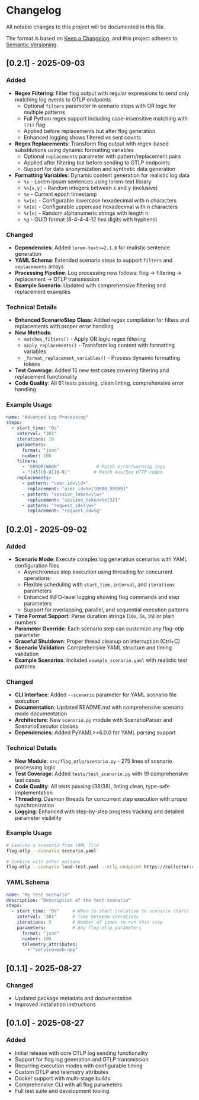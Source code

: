 # Changelog

All notable changes to this project will be documented in this file.

The format is based on [Keep a Changelog](https://keepachangelog.com/en/1.0.0/),
and this project adheres to [Semantic Versioning](https://semver.org/spec/v2.0.0.html).

## [0.2.1] - 2025-09-03

### Added
- **Regex Filtering**: Filter flog output with regular expressions to send only matching log events to OTLP endpoints
  - Optional `filters` parameter in scenario steps with OR logic for multiple patterns
  - Full Python regex support including case-insensitive matching with `(?i)` flag
  - Applied before replacements but after flog generation
  - Enhanced logging shows filtered vs sent counts
- **Regex Replacements**: Transform flog output with regex-based substitutions using dynamic formatting variables
  - Optional `replacements` parameter with pattern/replacement pairs
  - Applied after filtering but before sending to OTLP endpoints
  - Support for data anonymization and synthetic data generation
- **Formatting Variables**: Dynamic content generation for realistic log data
  - `%s` - Lorem ipsum sentences using lorem-text library
  - `%n[x,y]` - Random integers between x and y (inclusive)
  - `%e` - Current epoch timestamp
  - `%x[n]` - Configurable lowercase hexadecimal with n characters
  - `%X[n]` - Configurable uppercase hexadecimal with n characters
  - `%r[n]` - Random alphanumeric strings with length n
  - `%g` - GUID format (8-4-4-4-12 hex digits with hyphens)

### Changed
- **Dependencies**: Added `lorem-text>=2.1.0` for realistic sentence generation
- **YAML Schema**: Extended scenario steps to support `filters` and `replacements` arrays
- **Processing Pipeline**: Log processing now follows: flog → filtering → replacement → OTLP transmission
- **Example Scenario**: Updated with comprehensive filtering and replacement examples

### Technical Details
- **Enhanced ScenarioStep Class**: Added regex compilation for filters and replacements with proper error handling
- **New Methods**: 
  - `matches_filters()` - Apply OR logic regex filtering
  - `apply_replacements()` - Transform log content with formatting variables
  - `_format_replacement_variables()` - Process dynamic formatting tokens
- **Test Coverage**: Added 15 new test cases covering filtering and replacement functionality
- **Code Quality**: All 61 tests passing, clean linting, comprehensive error handling

### Example Usage
```yaml
name: "Advanced Log Processing"
steps:
  - start_time: "0s"
    interval: "30s"
    iterations: 10
    parameters:
      format: "json"
      number: 100
    filters:
      - "ERROR|WARN"              # Match error/warning logs
      - "[45][0-9][0-9]"         # Match 4xx/5xx HTTP codes
    replacements:
      - pattern: "user_id=\\d+"
        replacement: "user_id=%n[10000,99999]"
      - pattern: "session_token=\\w+"
        replacement: "session_token=%x[32]"
      - pattern: "request_id=\\w+"
        replacement: "request_id=%g"
```

## [0.2.0] - 2025-09-02

### Added
- **Scenario Mode**: Execute complex log generation scenarios with YAML configuration files
  - Asynchronous step execution using threading for concurrent operations
  - Flexible scheduling with `start_time`, `interval`, and `iterations` parameters
  - Enhanced INFO-level logging showing flog commands and step parameters
  - Support for overlapping, parallel, and sequential execution patterns
- **Time Format Support**: Parse duration strings (`10s`, `5m`, `1h`) or plain numbers
- **Parameter Override**: Each scenario step can customize any flog-otlp parameter
- **Graceful Shutdown**: Proper thread cleanup on interruption (Ctrl+C)
- **Scenario Validation**: Comprehensive YAML structure and timing validation
- **Example Scenarios**: Included `example_scenario.yaml` with realistic test patterns

### Changed
- **CLI Interface**: Added `--scenario` parameter for YAML scenario file execution
- **Documentation**: Updated README.md with comprehensive scenario mode documentation
- **Architecture**: New `scenario.py` module with ScenarioParser and ScenarioExecutor classes
- **Dependencies**: Added PyYAML>=6.0.0 for YAML parsing support

### Technical Details
- **New Module**: `src/flog_otlp/scenario.py` - 275 lines of scenario processing logic
- **Test Coverage**: Added `tests/test_scenario.py` with 19 comprehensive test cases
- **Code Quality**: All tests passing (38/38), linting clean, type-safe implementation
- **Threading**: Daemon threads for concurrent step execution with proper synchronization
- **Logging**: Enhanced with step-by-step progress tracking and detailed parameter visibility

### Example Usage
```bash
# Execute a scenario from YAML file
flog-otlp --scenario scenario.yaml

# Combine with other options
flog-otlp --scenario load-test.yaml --otlp-endpoint https://collector:4318/v1/logs --verbose
```

### YAML Schema
```yaml
name: "My Test Scenario"
description: "Description of the test scenario"
steps:
  - start_time: "0s"     # When to start (relative to scenario start)
    interval: "30s"      # Time between iterations
    iterations: 5        # Number of times to run this step
    parameters:          # Any flog-otlp parameters
      format: "json"
      number: 100
      telemetry_attributes:
        - "service=web-app"
```

## [0.1.1] - 2025-08-27

### Changed
- Updated package metadata and documentation
- Improved installation instructions

## [0.1.0] - 2025-08-27

### Added
- Initial release with core OTLP log sending functionality
- Support for flog log generation and OTLP transmission
- Recurring execution modes with configurable timing
- Custom OTLP and telemetry attributes
- Docker support with multi-stage builds
- Comprehensive CLI with all flog parameters
- Full test suite and development tooling